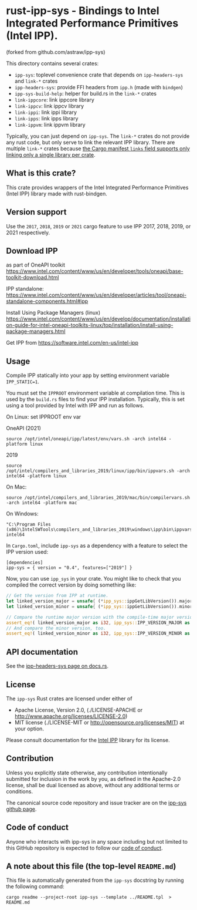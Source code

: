 # rust-ipp-sys - Bindings to Intel Integrated Performance Primitives (Intel IPP).
(forked from github.com/astraw/ipp-sys)

This directory contains several crates:

 - `ipp-sys`: toplevel convenience crate that depends on `ipp-headers-sys` and `link-*` crates
 - `ipp-headers-sys`: provide FFI headers from `ipp.h` (made with `bindgen`)
 - `ipp-sys-build-help`: helper for build.rs in the `link-*` crates
 - `link-ippcore`: link ippcore library
 - `link-ippcv`: link ippcv library
 - `link-ippi`: link ippi library
 - `link-ipps`: link ipps library
 - `link-ippvm`: link ippvm library

Typically, you can just depend on `ipp-sys`. The `link-*` crates do not provide
any rust code, but only serve to link the relevant IPP library. There are
multiple `link-*` crates because [the Cargo manifest `links` field supports only
linking only a single library per
crate](https://doc.rust-lang.org/cargo/reference/build-scripts.html#the-links-manifest-key).

## What is this crate?

This crate provides wrappers of the Intel Integrated Performance Primitives
(Intel IPP) library made with rust-bindgen.

## Version support

Use the `2017`, `2018`, `2019` or `2021` cargo feature to use IPP 2017, 2018, 2019, or
2021 respectively.

## Download IPP

as part of OneAPI toolkit
https://www.intel.com/content/www/us/en/developer/tools/oneapi/base-toolkit-download.html

IPP standalone:
https://www.intel.com/content/www/us/en/developer/articles/tool/oneapi-standalone-components.html#ipp

Install Using Package Managers (linux)
https://www.intel.com/content/www/us/en/develop/documentation/installation-guide-for-intel-oneapi-toolkits-linux/top/installation/install-using-package-managers.html

Get IPP from https://software.intel.com/en-us/intel-ipp
## Usage

Compile IPP statically into your app by setting environment variable
`IPP_STATIC=1`.

You must set the `IPPROOT` environment variable at compilation time. This is
used by the `build.rs` files to find your IPP installation. Typically, this is
set using a tool provided by Intel with IPP and run as follows.

On Linux:
set IPPROOT env var

OneAPI (2021)
```
source /opt/intel/oneapi/ipp/latest/env/vars.sh -arch intel64 -platform linux
```
2019
```
source /opt/intel/compilers_and_libraries_2019/linux/ipp/bin/ippvars.sh -arch intel64 -platform linux
```

On Mac:

```
source /opt/intel/compilers_and_libraries_2019/mac/bin/compilervars.sh -arch intel64 -platform mac
```

On Windows:

```
"C:\Program Files (x86)\IntelSWTools\compilers_and_libraries_2019\windows\ipp\bin\ippvars.bat" intel64
```

In `Cargo.toml`, include `ipp-sys` as a dependency with a feature to select
the IPP version used:

```
[dependencies]
ipp-sys = { version = "0.4", features=["2019"] }
```

Now, you can use `ipp_sys` in your crate. You might like to check that you
compiled the correct version by doing something like:

```rust
// Get the version from IPP at runtime.
let linked_version_major = unsafe{ (*ipp_sys::ippGetLibVersion()).major };
let linked_version_minor = unsafe{ (*ipp_sys::ippGetLibVersion()).minor };

// Compare the runtime major version with the compile-time major version.
assert_eq!( linked_version_major as i32, ipp_sys::IPP_VERSION_MAJOR as i32);
// And compare the minor version, too.
assert_eq!( linked_version_minor as i32, ipp_sys::IPP_VERSION_MINOR as i32);

```

## API documentation

See the [ipp-headers-sys page on docs.rs](http://docs.rs/ipp-headers-sys).


## License

The `ipp-sys` Rust crates are licensed under either of

* Apache License, Version 2.0,
  (./LICENSE-APACHE or http://www.apache.org/licenses/LICENSE-2.0)
* MIT license (./LICENSE-MIT or http://opensource.org/licenses/MIT)
  at your option.

Please consult documentation for the [Intel
IPP](https://software.intel.com/en-us/intel-ipp) library for its license.

## Contribution

Unless you explicitly state otherwise, any contribution intentionally
submitted for inclusion in the work by you, as defined in the Apache-2.0
license, shall be dual licensed as above, without any additional terms or
conditions.

The canonical source code repository and issue tracker are on the [ipp-sys
github page](https://github.com/astraw/ipp-sys).

## Code of conduct

Anyone who interacts with ipp-sys in any space including but not limited to
this GitHub repository is expected to follow our [code of
conduct](https://github.com/astraw/ipp-sys/blob/master/code_of_conduct.md).

## A note about this file (the top-level `README.md`)

This file is automatically generated from the `ipp-sys` docstring by running the
following command:

    cargo readme --project-root ipp-sys --template ../README.tpl  > README.md
